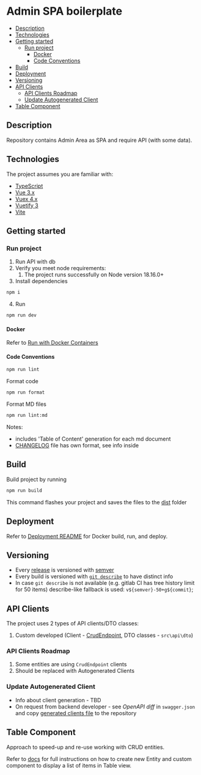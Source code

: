 # Admin SPA boilerplate

<!-- START doctoc generated TOC please keep comment here to allow auto update -->
<!-- DON'T EDIT THIS SECTION, INSTEAD RE-RUN doctoc TO UPDATE -->

- [Description](#description)
- [Technologies](#technologies)
- [Getting started](#getting-started)
  - [Run project](#run-project)
    - [Docker](#docker)
    - [Code Conventions](#code-conventions)
- [Build](#build)
- [Deployment](#deployment)
- [Versioning](#versioning)
- [API Clients](#api-clients)
  - [API Clients Roadmap](#api-clients-roadmap)
  - [Update Autogenerated Client](#update-autogenerated-client)
- [Table Component](#table-component)

<!-- END doctoc generated TOC please keep comment here to allow auto update -->

## Description

Repository contains Admin Area as SPA and require API (with some data).

## Technologies

The project assumes you are familiar with:

- [TypeScript](https://www.typescriptlang.org/docs)
- [Vue 3.x](https://vuejs.org/guide/)
- [Vuex 4.x](https://vuex.vuejs.org/)
- [Vuetify 3](https://vuetifyjs.com/en/getting-started/quick-start)
- [Vite](https://vitejs.dev/)

## Getting started

### Run project

1. Run API with db
2. Verify you meet node requirements:
   1. The project runs successfully on Node version 18.16.0+
3. Install dependencies
  ```sh
  npm i
  ```
4. Run
  ```sh
  npm run dev
  ```
#### Docker

Refer to [Run with Docker Containers](docker/README.md#run-with-docker-containers)

#### Code Conventions


```sh
npm run lint
```

Format code

```sh
npm run format

```

Format MD files

```sh
npm run lint:md
```

Notes:

- includes 'Table of Content' generation for each md document
- [CHANGELOG](./CHANGELOG.md) file has own format, see info inside

## Build

Build project by running

```sh
npm run build
```

This command flashes your project and saves the files to the [dist](./dist/) folder

## Deployment

Refer to [Deployment README](docker/README.md) for Docker build, run, and deploy.

## Versioning

- Every [release](#release) is versioned with
  [semver](https://semver.org/spec/v2.0.0.html)
- Every build is versioned with
  [`git describe`](https://git-scm.com/docs/git-describe#_examples) to have distinct info
- In case `git describe` is not available (e.g. gitlab CI has tree history limit for 50
  items) describe-like fallback is used: `v${semver}-50+g${commit}`;

## API Clients

The project uses 2 types of API clients/DTO classes:

1. Custom developed (Client - [CrudEndpoint](src/api/common/CrudEndpoint.ts), DTO
   classes - `src\api\dto`)

### API Clients Roadmap

1. Some entities are using `CrudEndpoint` clients
2. Should be replaced with Autogenerated Clients

### Update Autogenerated Client

- Info about client generation - TBD
- On request from backend developer - see _OpenAPI diff_ in `swagger.json` and copy
  [generated clients file](https://gitlab.com/path/to/typescript/AdminApiClient.auto.ts)
  to the repository

## Table Component

Approach to speed-up and re-use working with CRUD entities.

Refer to [docs](./docs/TableComponent.md) for full instructions on how to create new
Entity and custom component to display a list of items in Table view.
